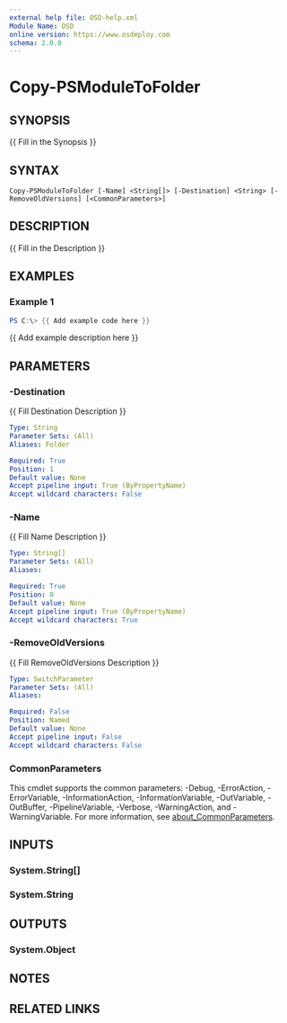 ```yaml
---
external help file: OSD-help.xml
Module Name: OSD
online version: https://www.osdeploy.com
schema: 2.0.0
---
```


# Copy-PSModuleToFolder

## SYNOPSIS
{{ Fill in the Synopsis }}

## SYNTAX

```
Copy-PSModuleToFolder [-Name] <String[]> [-Destination] <String> [-RemoveOldVersions] [<CommonParameters>]
```

## DESCRIPTION
{{ Fill in the Description }}

## EXAMPLES

### Example 1
```powershell
PS C:\> {{ Add example code here }}
```

{{ Add example description here }}

## PARAMETERS

### -Destination
{{ Fill Destination Description }}

```yaml
Type: String
Parameter Sets: (All)
Aliases: Folder

Required: True
Position: 1
Default value: None
Accept pipeline input: True (ByPropertyName)
Accept wildcard characters: False
```

### -Name
{{ Fill Name Description }}

```yaml
Type: String[]
Parameter Sets: (All)
Aliases:

Required: True
Position: 0
Default value: None
Accept pipeline input: True (ByPropertyName)
Accept wildcard characters: True
```

### -RemoveOldVersions
{{ Fill RemoveOldVersions Description }}

```yaml
Type: SwitchParameter
Parameter Sets: (All)
Aliases:

Required: False
Position: Named
Default value: None
Accept pipeline input: False
Accept wildcard characters: False
```

### CommonParameters
This cmdlet supports the common parameters: -Debug, -ErrorAction, -ErrorVariable, -InformationAction, -InformationVariable, -OutVariable, -OutBuffer, -PipelineVariable, -Verbose, -WarningAction, and -WarningVariable. For more information, see [about_CommonParameters](http://go.microsoft.com/fwlink/?LinkID=113216).

## INPUTS

### System.String[]

### System.String

## OUTPUTS

### System.Object
## NOTES

## RELATED LINKS
